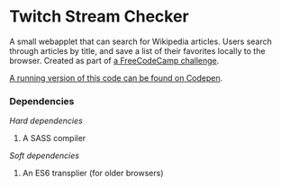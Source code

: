 # Twitch Stream Checker

A small webapplet that can search for Wikipedia articles. Users search through articles by title, and save a list of their favorites locally to the browser. Created as part of [a FreeCodeCamp challenge](https://learn.freecodecamp.org/coding-interview-prep/take-home-projects/build-a-wikipedia-viewer/).

[A running version of this code can be found on Codepen](https://codepen.io/Ashto/pen/xLMQxa).

### Dependencies
*Hard dependencies*
1. A SASS compiler

*Soft dependencies*
1. An ES6 transplier (for older browsers)